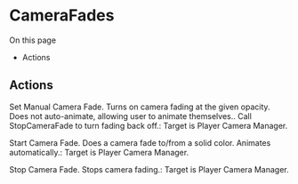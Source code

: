# CameraFades

On this page 

  * Actions





## Actions

Set Manual Camera Fade. Turns on camera fading at the given opacity. Does not auto-animate, allowing user to animate themselves.. Call StopCameraFade to turn fading back off.: Target is Player Camera Manager.

Start Camera Fade. Does a camera fade to/from a solid color. Animates automatically.: Target is Player Camera Manager.

Stop Camera Fade. Stops camera fading.: Target is Player Camera Manager.

